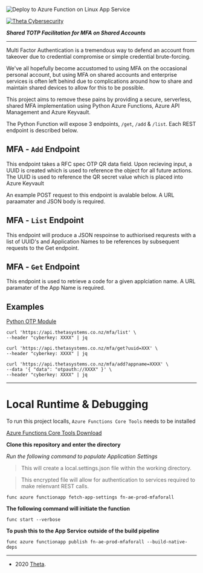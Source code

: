![Deploy to Azure Function on Linux App Service](https://github.com/thetanz/sharedmfa/workflows/Deploy%20to%20Azure%20Function%20on%20Linux%20App%20Service/badge.svg)

<a href="https://www.theta.co.nz/solutions/cyber-security/">
<img src="https://avatars0.githubusercontent.com/u/2897191?s=70&v=4" 
title="Theta Cybersecurity" alt="Theta Cybersecurity">
</a>

<!-- Shared MFA at Theta -->
<!-- josh.highet@theta.co.nz -->
<!-- test/development -->

***Shared TOTP Facilitation for MFA on Shared Accounts***

---

Multi Factor Authentication is a tremendous way to defend an account from takeover due to credential compromise or simple credential brute-forcing.

We've all hopefully become accustomed to using MFA on the occasional personal account, but using MFA on shared accounts and enterprise services is often left behind due to complications around how to share and maintain shared devices to allow for this to be possible.

This project aims to remove these pains by providing a secure, serverless, shared MFA implementation using Python Azure Functions, Azure API Management and Azure Keyvault.

The Python Function will expose 3 endpoints, `/get`, `/add` & `/list`. Each REST endpoint is described below.

## MFA - `Add` Endpoint
This endpoint takes a RFC spec OTP QR data field. Upon recieving input, a UUID is created which is used to reference the object for all future actions. The UUID is used to reference the QR secret value which is placed into Azure Keyvault

An example POST request to this endpoint is avalable below. A URL paraamater and JSON body is required.

## MFA - `List` Endpoint
This endpoint will produce a JSON respoinse to authiorised requrests with a list of UUID's and Application Names to be references by subsequent requests to the Get endpoint.

## MFA - `Get` Endpoint
This endpoint is used to retrieve a code for a given applciation name. A URL paramater of the App Name is required.


## Examples

[Python OTP Module](https://pyotp.readthedocs.io/en/latest/#)

    curl 'https://api.thetasystems.co.nz/mfa/list' \
    --header "cyberkey: XXXX" | jq

    curl 'https://api.thetasystems.co.nz/mfa/get?uuid=XXX' \
    --header "cyberkey: XXXX" | jq

    curl 'https://api.thetasystems.co.nz/mfa/add?appname=XXXX' \
    --data '{ "data": "otpauth://XXXX" }' \
    --header "cyberkey: XXXX" | jq

---

# Local Runtime & Debugging

To run this project localls, `Azure Functions Core Tools` needs to be installed

[Azure Functions Core Tools Download](https://docs.microsoft.com/en-us/azure/azure-functions/functions-run-local?tabs=macos%2Ccsharp%2Cbash#install-the-azure-functions-core-tools)

**Clone this repository and enter the directory**

*Run the following command to populate Application Settings*

> This will create a local.settings.json file within the working directory.

> This encrypted file will allow for authentication to services required to make relenvant REST calls.

    func azure functionapp fetch-app-settings fn-ae-prod-mfaforall

**The following command will initiate the function**

    func start --verbose

**To push this to the App Service outside of the build pipeline**
    
    func azure functionapp publish fn-ae-prod-mfaforall --build-native-deps

---
- 2020 <a href="https://www.theta.co.nz" target="_blank">Theta</a>.
